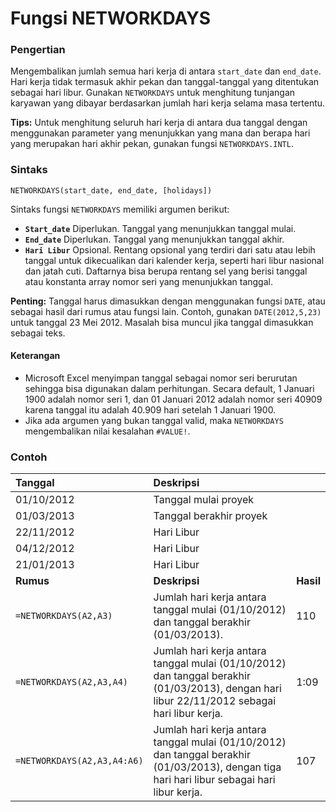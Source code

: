 # Fungsi NETWORKDAYS

### Pengertian

Mengembalikan jumlah semua hari kerja di antara `start_date` dan `end_date`. Hari kerja tidak termasuk akhir pekan dan tanggal-tanggal yang ditentukan sebagai hari libur. Gunakan `NETWORKDAYS` untuk menghitung tunjangan karyawan yang dibayar berdasarkan jumlah hari kerja selama masa tertentu.

**Tips:** Untuk menghitung seluruh hari kerja di antara dua tanggal dengan menggunakan parameter yang menunjukkan yang mana dan berapa hari yang merupakan hari akhir pekan, gunakan fungsi `NETWORKDAYS.INTL`.

### Sintaks

`NETWORKDAYS(start_date, end_date, [holidays])`

Sintaks fungsi `NETWORKDAYS` memiliki argumen berikut:

* **`Start_date`**    Diperlukan. Tanggal yang menunjukkan tanggal mulai.
* **`End_date`**    Diperlukan. Tanggal yang menunjukkan tanggal akhir.
* **`Hari Libur`**    Opsional. Rentang opsional yang terdiri dari satu atau lebih tanggal untuk dikecualikan dari kalender kerja, seperti hari libur nasional dan jatah cuti. Daftarnya bisa berupa rentang sel yang berisi tanggal atau konstanta array nomor seri yang menunjukkan tanggal.

**Penting:** Tanggal harus dimasukkan dengan menggunakan fungsi `DATE`, atau sebagai hasil dari rumus atau fungsi lain. Contoh, gunakan `DATE(2012,5,23)` untuk tanggal 23 Mei 2012. Masalah bisa muncul jika tanggal dimasukkan sebagai teks.

#### Keterangan

* Microsoft Excel menyimpan tanggal sebagai nomor seri berurutan sehingga bisa digunakan dalam perhitungan. Secara default, 1 Januari 1900 adalah nomor seri 1, dan 01 Januari 2012 adalah nomor seri 40909 karena tanggal itu adalah 40.909 hari setelah 1 Januari 1900.
* Jika ada argumen yang bukan tanggal valid, maka `NETWORKDAYS` mengembalikan nilai kesalahan `#VALUE!`.

### Contoh

| **Tanggal** | **Deskripsi** |  |
| :--- | :--- | :--- |
| 01/10/2012 | Tanggal mulai proyek |  |
| 01/03/2013 | Tanggal berakhir proyek |  |
| 22/11/2012 | Hari Libur |  |
| 04/12/2012 | Hari Libur |  |
| 21/01/2013 | Hari Libur |  |
| **Rumus** | **Deskripsi** | **Hasil** |
| `=NETWORKDAYS(A2,A3)` | Jumlah hari kerja antara tanggal mulai \(01/10/2012\) dan tanggal berakhir \(01/03/2013\). | 110 |
| `=NETWORKDAYS(A2,A3,A4)` | Jumlah hari kerja antara tanggal mulai \(01/10/2012\) dan tanggal berakhir \(01/03/2013\), dengan hari libur 22/11/2012 sebagai hari libur kerja. | 1:09 |
| `=NETWORKDAYS(A2,A3,A4:A6)` | Jumlah hari kerja antara tanggal mulai \(01/10/2012\) dan tanggal berakhir \(01/03/2013\), dengan tiga hari hari libur sebagai hari libur kerja. | 107 |

